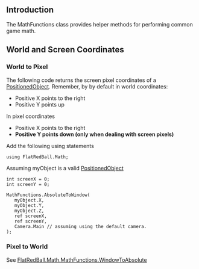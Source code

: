 ## Introduction

The MathFunctions class provides helper methods for performing common game math.

## World and Screen Coordinates

### World to Pixel

The following code returns the screen pixel coordinates of a [PositionedObject](/frb/docs/index.php?title=FlatRedBall.PositionedObject "FlatRedBall.PositionedObject"). Remember, by by default in world coordinates:

-   Positive X points to the right
-   Positive Y points up

In pixel coordinates

-   Positive X points to the right
-   **Positive Y points down (only when dealing with screen pixels)**

Add the following using statements

    using FlatRedBall.Math;

Assuming myObject is a valid [PositionedObject](/frb/docs/index.php?title=FlatRedBall.PositionedObject "FlatRedBall.PositionedObject")

    int screenX = 0;
    int screenY = 0;

    MathFunctions.AbsoluteToWindow(
       myObject.X,
       myObject.Y,
       myObject.Z,
       ref screenX,
       ref screenY,
       Camera.Main // assuming using the default camera.
    );

### Pixel to World

See [FlatRedBall.Math.MathFunctions.WindowToAbsolute](/frb/docs/index.php?title=FlatRedBall.Math.MathFunctions.WindowToAbsolute "FlatRedBall.Math.MathFunctions.WindowToAbsolute")
